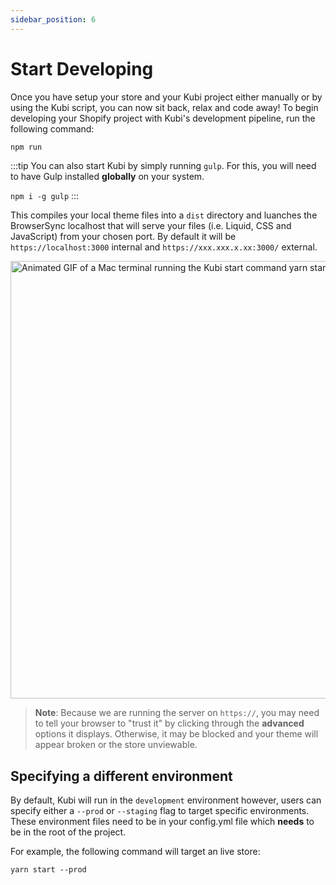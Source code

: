 ```yaml
---
sidebar_position: 6
---
```


# Start Developing

Once you have setup your store and your Kubi project either manually or by using the Kubi script, you can now sit back, relax and code away! To begin developing your Shopify project with Kubi's development pipeline, run the following command:

```bash npm2yarn
npm run
```

:::tip
You can also start Kubi by simply running `gulp`. For this, you will need to have Gulp installed **globally** on your system.

`npm i -g gulp`
:::

This compiles your local theme files into a `dist` directory and luanches the BrowserSync localhost that will serve your files (i.e. Liquid, CSS and JavaScript) from your chosen port. By default it will be `https://localhost:3000` internal and `https://xxx.xxx.x.xx:3000/` external.

<img src="https://user-images.githubusercontent.com/25429915/75773899-b2f95500-5d46-11ea-9e55-cde38da10698.gif" alt="Animated GIF of a Mac terminal running the Kubi start command yarn start" width="700"/><br/>

>**Note**: Because we are running the server on `https://`, you may need to tell your browser to "trust it" by clicking through the **advanced** options it displays. Otherwise, it may be blocked and your theme will appear broken or the store unviewable.

## Specifying a different environment

By default, Kubi will run in the `development` environment however, users can specify either a `--prod` or `--staging` flag to target specific environments. These environment files need to be in your config.yml file which **needs** to be in the root of the project.

For example, the following command will target an live store:

```
yarn start --prod
```
